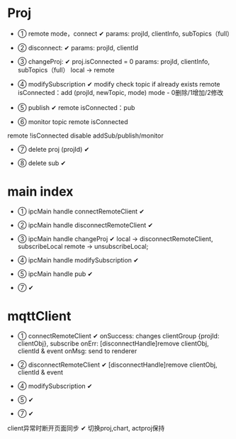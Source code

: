 # Proj

- ① remote mode，connect ✔
params: projId, clientInfo, subTopics（full）

- ② disconnect: ✔
params: projId, clientId

- ③ changeProj: ✔
proj.isConnected = 0
params: projId, clientInfo, subTopics（full）
local -> remote

- ④ modifySubscription ✔
modify check topic if already exists
remote isConnected：add (projId, newTopic, mode) mode - 0删除/1增加/2修改

- ⑤ publish ✔
remote isConnected：pub

- ⑥ monitor topic
remote isConnected

remote !isConnected disable addSub/publish/monitor

- ⑦ delete proj (projId) ✔

- ⑧ delete sub ✔

# main index

- ① ipcMain handle connectRemoteClient ✔

- ② ipcMain handle disconnectRemoteClient ✔

- ③ ipcMain handle changeProj ✔
local -> disconnectRemoteClient, subscribeLocal
remote -> unsubscribeLocal; 

- ④ ipcMain handle modifySubscription ✔

- ⑤ ipcMain handle pub ✔

- ⑦ ✔
 # mqttClient

 - ① connectRemoteClient ✔
onSuccess: changes clientGroup {projId: clientObj}, subscribe
onErr: [disconnectHandle]remove clientObj, clientId & event
onMsg: send to renderer

- ② disconnectRemoteClient ✔
[disconnectHandle]remove clientObj, clientId & event

- ④ modifySubscription ✔

- ⑤ ✔

- ⑦ ✔


client异常时断开页面同步 ✔
切换proj,chart, actproj保持